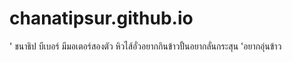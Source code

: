 # chanatipsur.github.io
' ชนาธิป บีเบอร์ มีมอเตอร์สองตัว 
หิวไส้อั่วอยากกินข้าวปั้นอยากลั่นกระสุน 
 'อยากอุ่นข้าว